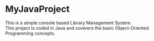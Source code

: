 # MyJavaProject
This is a simple console based Library Management System.
<br>
This project is coded in Java and coverers the basic Object-Oriented Programming concepts.
